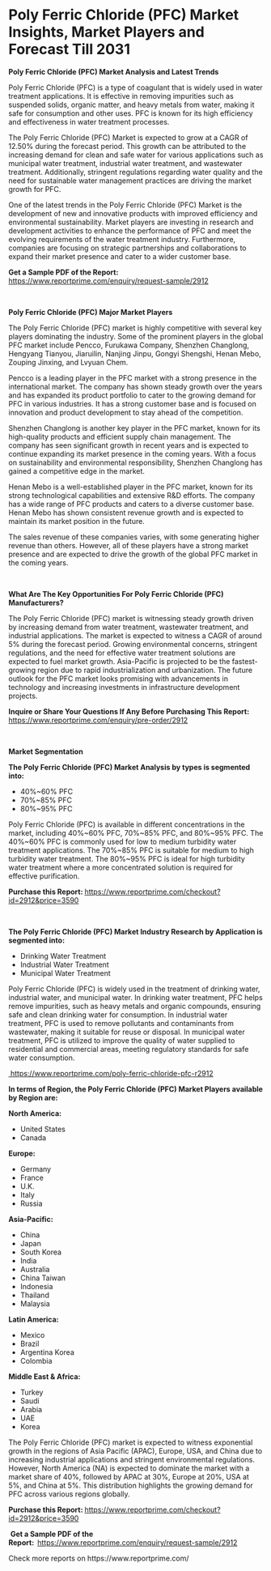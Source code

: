 <p><h1>Poly Ferric Chloride (PFC) Market Insights, Market Players and Forecast Till 2031</h1></p><p><strong>Poly Ferric Chloride (PFC) Market Analysis and Latest Trends</strong></p>
<p><p>Poly Ferric Chloride (PFC) is a type of coagulant that is widely used in water treatment applications. It is effective in removing impurities such as suspended solids, organic matter, and heavy metals from water, making it safe for consumption and other uses. PFC is known for its high efficiency and effectiveness in water treatment processes.</p><p>The Poly Ferric Chloride (PFC) Market is expected to grow at a CAGR of 12.50% during the forecast period. This growth can be attributed to the increasing demand for clean and safe water for various applications such as municipal water treatment, industrial water treatment, and wastewater treatment. Additionally, stringent regulations regarding water quality and the need for sustainable water management practices are driving the market growth for PFC.</p><p>One of the latest trends in the Poly Ferric Chloride (PFC) Market is the development of new and innovative products with improved efficiency and environmental sustainability. Market players are investing in research and development activities to enhance the performance of PFC and meet the evolving requirements of the water treatment industry. Furthermore, companies are focusing on strategic partnerships and collaborations to expand their market presence and cater to a wider customer base.</p></p>
<p><strong>Get a Sample PDF of the Report:&nbsp;</strong> <a href="https://www.reportprime.com/enquiry/request-sample/2912">https://www.reportprime.com/enquiry/request-sample/2912</a></p>
<p>&nbsp;</p>
<p><strong>Poly Ferric Chloride (PFC) Major Market Players</strong></p>
<p><p>The Poly Ferric Chloride (PFC) market is highly competitive with several key players dominating the industry. Some of the prominent players in the global PFC market include Pencco, Furukawa Company, Shenzhen Changlong, Hengyang Tianyou, Jiaruilin, Nanjing Jinpu, Gongyi Shengshi, Henan Mebo, Zouping Jinxing, and Lvyuan Chem.</p><p>Pencco is a leading player in the PFC market with a strong presence in the international market. The company has shown steady growth over the years and has expanded its product portfolio to cater to the growing demand for PFC in various industries. It has a strong customer base and is focused on innovation and product development to stay ahead of the competition.</p><p>Shenzhen Changlong is another key player in the PFC market, known for its high-quality products and efficient supply chain management. The company has seen significant growth in recent years and is expected to continue expanding its market presence in the coming years. With a focus on sustainability and environmental responsibility, Shenzhen Changlong has gained a competitive edge in the market.</p><p>Henan Mebo is a well-established player in the PFC market, known for its strong technological capabilities and extensive R&D efforts. The company has a wide range of PFC products and caters to a diverse customer base. Henan Mebo has shown consistent revenue growth and is expected to maintain its market position in the future.</p><p>The sales revenue of these companies varies, with some generating higher revenue than others. However, all of these players have a strong market presence and are expected to drive the growth of the global PFC market in the coming years.</p></p>
<p>&nbsp;</p>
<p><strong>What Are The Key Opportunities For Poly Ferric Chloride (PFC) Manufacturers?</strong></p>
<p><p>The Poly Ferric Chloride (PFC) market is witnessing steady growth driven by increasing demand from water treatment, wastewater treatment, and industrial applications. The market is expected to witness a CAGR of around 5% during the forecast period. Growing environmental concerns, stringent regulations, and the need for effective water treatment solutions are expected to fuel market growth. Asia-Pacific is projected to be the fastest-growing region due to rapid industrialization and urbanization. The future outlook for the PFC market looks promising with advancements in technology and increasing investments in infrastructure development projects.</p></p>
<p><strong>Inquire or Share Your Questions If Any Before Purchasing This Report:</strong> <a href="https://www.reportprime.com/enquiry/pre-order/2912">https://www.reportprime.com/enquiry/pre-order/2912</a></p>
<p>&nbsp;</p>
<p><strong>Market Segmentation</strong></p>
<p><strong>The Poly Ferric Chloride (PFC) Market Analysis by types is segmented into:</strong></p>
<p><ul><li>40%~60% PFC</li><li>70%~85% PFC</li><li>80%~95% PFC</li></ul></p>
<p><p>Poly Ferric Chloride (PFC) is available in different concentrations in the market, including 40%~60% PFC, 70%~85% PFC, and 80%~95% PFC. The 40%~60% PFC is commonly used for low to medium turbidity water treatment applications. The 70%~85% PFC is suitable for medium to high turbidity water treatment. The 80%~95% PFC is ideal for high turbidity water treatment where a more concentrated solution is required for effective purification.</p></p>
<p><strong>Purchase this Report:&nbsp;</strong><a href="https://www.reportprime.com/checkout?id=2912&price=3590">https://www.reportprime.com/checkout?id=2912&price=3590</a></p>
<p>&nbsp;</p>
<p><strong>The Poly Ferric Chloride (PFC) Market Industry Research by Application is segmented into:</strong></p>
<p><ul><li>Drinking Water Treatment</li><li>Industrial Water Treatment</li><li>Municipal Water Treatment</li></ul></p>
<p><p>Poly Ferric Chloride (PFC) is widely used in the treatment of drinking water, industrial water, and municipal water. In drinking water treatment, PFC helps remove impurities, such as heavy metals and organic compounds, ensuring safe and clean drinking water for consumption. In industrial water treatment, PFC is used to remove pollutants and contaminants from wastewater, making it suitable for reuse or disposal. In municipal water treatment, PFC is utilized to improve the quality of water supplied to residential and commercial areas, meeting regulatory standards for safe water consumption.</p></p>
<p><a href="https://www.reportprime.com/poly-ferric-chloride-pfc-r2912">&nbsp;https://www.reportprime.com/poly-ferric-chloride-pfc-r2912</a></p>
<p><strong>In terms of Region, the Poly Ferric Chloride (PFC) Market Players available by Region are:</strong></p>
<p>
    <p> <strong> North America: </strong>
        <ul>
            <li>United States</li>
            <li>Canada</li>
        </ul>
        </p> 
    <p> <strong> Europe: </strong>
        <ul>
            <li>Germany</li>
            <li>France</li>
            <li>U.K.</li>
            <li>Italy</li>
            <li>Russia</li>
        </ul>
        </p> 
    <p> <strong> Asia-Pacific: </strong>
        <ul>
            <li>China</li>
            <li>Japan</li>
            <li>South Korea</li>
            <li>India</li>
            <li>Australia</li>
            <li>China Taiwan</li>
            <li>Indonesia</li>
            <li>Thailand</li>
            <li>Malaysia</li>
        </ul>
        </p> 
    <p> <strong> Latin America: </strong>
        <ul>
            <li>Mexico</li>
            <li>Brazil</li>
            <li>Argentina Korea</li>
            <li>Colombia</li>
        </ul>
        </p> 
    <p> <strong> Middle East & Africa: </strong>
        <ul>
            <li>Turkey</li>
            <li>Saudi</li>
            <li>Arabia</li>
            <li>UAE</li>
            <li>Korea</li>
        </ul>
    </p>
    </p>
<p><p>The Poly Ferric Chloride (PFC) market is expected to witness exponential growth in the regions of Asia Pacific (APAC), Europe, USA, and China due to increasing industrial applications and stringent environmental regulations. However, North America (NA) is expected to dominate the market with a market share of 40%, followed by APAC at 30%, Europe at 20%, USA at 5%, and China at 5%. This distribution highlights the growing demand for PFC across various regions globally.</p></p>
<p><strong>Purchase this Report: </strong><a href="https://www.reportprime.com/checkout?id=2912&price=3590">https://www.reportprime.com/checkout?id=2912&price=3590</a></p>
<p>&nbsp;<strong>Get a Sample PDF of the Report:&nbsp;&nbsp;</strong><a href="https://www.reportprime.com/enquiry/request-sample/2912">https://www.reportprime.com/enquiry/request-sample/2912</a></p>
<p><strong></strong></p>
<p>Check more reports on https://www.reportprime.com/</p>